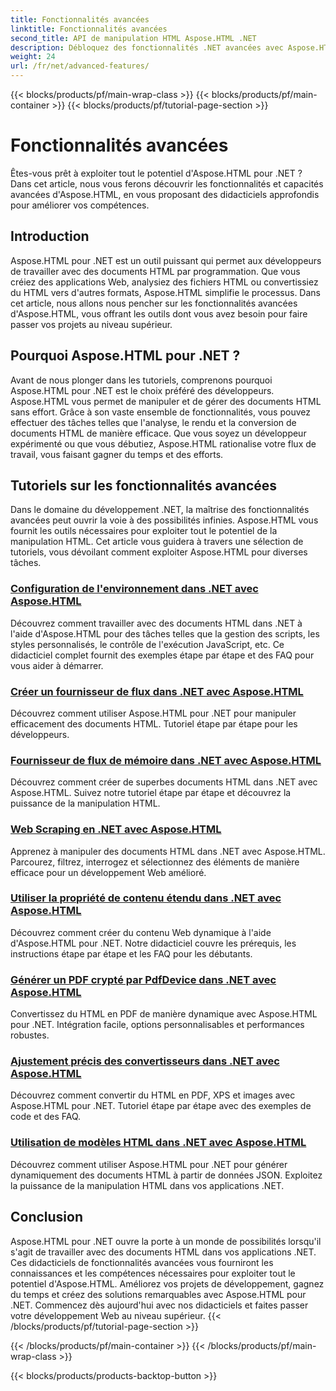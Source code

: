 ```yaml
---
title: Fonctionnalités avancées
linktitle: Fonctionnalités avancées
second_title: API de manipulation HTML Aspose.HTML .NET
description: Débloquez des fonctionnalités .NET avancées avec Aspose.HTML ! De la configuration de l'environnement au scraping Web, explorez des tutoriels complets pour un développement Web puissant.
weight: 24
url: /fr/net/advanced-features/
---
```


{{< blocks/products/pf/main-wrap-class >}}
{{< blocks/products/pf/main-container >}}
{{< blocks/products/pf/tutorial-page-section >}}

# Fonctionnalités avancées


Êtes-vous prêt à exploiter tout le potentiel d'Aspose.HTML pour .NET ? Dans cet article, nous vous ferons découvrir les fonctionnalités et capacités avancées d'Aspose.HTML, en vous proposant des didacticiels approfondis pour améliorer vos compétences.

## Introduction

Aspose.HTML pour .NET est un outil puissant qui permet aux développeurs de travailler avec des documents HTML par programmation. Que vous créiez des applications Web, analysiez des fichiers HTML ou convertissiez du HTML vers d'autres formats, Aspose.HTML simplifie le processus. Dans cet article, nous allons nous pencher sur les fonctionnalités avancées d'Aspose.HTML, vous offrant les outils dont vous avez besoin pour faire passer vos projets au niveau supérieur.

## Pourquoi Aspose.HTML pour .NET ?

Avant de nous plonger dans les tutoriels, comprenons pourquoi Aspose.HTML pour .NET est le choix préféré des développeurs. Aspose.HTML vous permet de manipuler et de gérer des documents HTML sans effort. Grâce à son vaste ensemble de fonctionnalités, vous pouvez effectuer des tâches telles que l'analyse, le rendu et la conversion de documents HTML de manière efficace. Que vous soyez un développeur expérimenté ou que vous débutiez, Aspose.HTML rationalise votre flux de travail, vous faisant gagner du temps et des efforts.

## Tutoriels sur les fonctionnalités avancées
Dans le domaine du développement .NET, la maîtrise des fonctionnalités avancées peut ouvrir la voie à des possibilités infinies. Aspose.HTML vous fournit les outils nécessaires pour exploiter tout le potentiel de la manipulation HTML. Cet article vous guidera à travers une sélection de tutoriels, vous dévoilant comment exploiter Aspose.HTML pour diverses tâches.
### [Configuration de l'environnement dans .NET avec Aspose.HTML](./environment-configuration/)
Découvrez comment travailler avec des documents HTML dans .NET à l'aide d'Aspose.HTML pour des tâches telles que la gestion des scripts, les styles personnalisés, le contrôle de l'exécution JavaScript, etc. Ce didacticiel complet fournit des exemples étape par étape et des FAQ pour vous aider à démarrer.
### [Créer un fournisseur de flux dans .NET avec Aspose.HTML](./create-stream-provider/)
Découvrez comment utiliser Aspose.HTML pour .NET pour manipuler efficacement des documents HTML. Tutoriel étape par étape pour les développeurs.
### [Fournisseur de flux de mémoire dans .NET avec Aspose.HTML](./memory-stream-provider/)
Découvrez comment créer de superbes documents HTML dans .NET avec Aspose.HTML. Suivez notre tutoriel étape par étape et découvrez la puissance de la manipulation HTML.
### [Web Scraping en .NET avec Aspose.HTML](./web-scraping/)
Apprenez à manipuler des documents HTML dans .NET avec Aspose.HTML. Parcourez, filtrez, interrogez et sélectionnez des éléments de manière efficace pour un développement Web amélioré.
### [Utiliser la propriété de contenu étendu dans .NET avec Aspose.HTML](./use-extended-content-property/)
Découvrez comment créer du contenu Web dynamique à l'aide d'Aspose.HTML pour .NET. Notre didacticiel couvre les prérequis, les instructions étape par étape et les FAQ pour les débutants.
### [Générer un PDF crypté par PdfDevice dans .NET avec Aspose.HTML](./generate-encrypted-pdf-by-pdfdevice/)
Convertissez du HTML en PDF de manière dynamique avec Aspose.HTML pour .NET. Intégration facile, options personnalisables et performances robustes.
### [Ajustement précis des convertisseurs dans .NET avec Aspose.HTML](./fine-tuning-converters/)
Découvrez comment convertir du HTML en PDF, XPS et images avec Aspose.HTML pour .NET. Tutoriel étape par étape avec des exemples de code et des FAQ.
### [Utilisation de modèles HTML dans .NET avec Aspose.HTML](./using-html-templates/)
Découvrez comment utiliser Aspose.HTML pour .NET pour générer dynamiquement des documents HTML à partir de données JSON. Exploitez la puissance de la manipulation HTML dans vos applications .NET.


## Conclusion

Aspose.HTML pour .NET ouvre la porte à un monde de possibilités lorsqu'il s'agit de travailler avec des documents HTML dans vos applications .NET. Ces didacticiels de fonctionnalités avancées vous fourniront les connaissances et les compétences nécessaires pour exploiter tout le potentiel d'Aspose.HTML. Améliorez vos projets de développement, gagnez du temps et créez des solutions remarquables avec Aspose.HTML pour .NET. Commencez dès aujourd'hui avec nos didacticiels et faites passer votre développement Web au niveau supérieur.
{{< /blocks/products/pf/tutorial-page-section >}}

{{< /blocks/products/pf/main-container >}}
{{< /blocks/products/pf/main-wrap-class >}}

{{< blocks/products/products-backtop-button >}}
